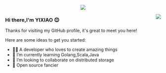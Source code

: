 <p align="center">
  <img align="center" src="https://github-profile-trophy.vercel.app/?username=aierui&title=MultipleLang,Star,Follower,Commit,Issue" style="max-width:100%;">
</p>

<img align="right" src="https://github-readme-stats.vercel.app/api?username=aierui&show_icons=true&icon_color=805AD5&text_color=718096&bg_color=ffffff&hide_title=true" />


### Hi there,I'm YIXIAO 😊

<!--
**aierui/aierui** is a ✨ _special_ ✨ repository because its `README.md` (this file) appears on your GitHub profile.

Here are some ideas to get you started:

- 🔭 I’m currently working on ...
- 🌱 I’m currently learning ...
- 👯 I’m looking to collaborate on ...
- 🤔 I’m looking for help with ...
- 💬 Ask me about ...
- 📫 How to reach me: ...
- 😄 Pronouns: ...
- ⚡ Fun fact: ...
-->

Thanks for visiting my GitHub profile, it's great to meet you here! 

Here are some ideas to get you started:

- 👨‍💻  A developer who loves to create amazing things
- 🌱  I’m currently learning Golang,Scala,Java
- 👯  I’m looking to collaborate on distributed storage
- 🔭  Open source fancier

